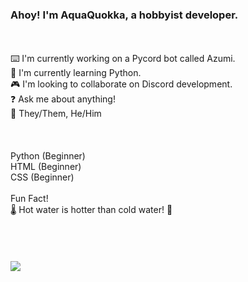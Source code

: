 ### Ahoy! I'm AquaQuokka, a hobbyist developer.
<br/>
<br/>
⌨️ I'm currently working on a Pycord bot called Azumi.<br/>
🐍 I'm currently learning Python.<br/>
🎮 I'm looking to collaborate on Discord development.<br/>
❓ Ask me about anything!<br/>
🙌 They/Them, He/Him<br/>

<br/>
<br/>
<br/>
Python (Beginner)<br/>
HTML (Beginner)<br/>
CSS (Beginner)<br/>
<br/>
Fun Fact!
<br/>
🌡️ Hot water is hotter than cold water! 🧊

<br/>
<br/>
<br/>
<br/>
<br/>
<picture>
<source 
  srcset="https://github-readme-stats.vercel.app/api?username=AquaQuokka&show_icons=true&theme=light&count_private=true"
  media="(prefers-color-scheme: light)"
/>
<source
  srcset="https://github-readme-stats.vercel.app/api?username=AquaQuokka&show_icons=true&count_private=true"
  media="(prefers-color-scheme: light), (prefers-color-scheme: no-preference)"
/>
<img src="https://github-readme-stats.vercel.app/api?username=anuraghazra&show_icons=true&count_private=true" />
</picture>
